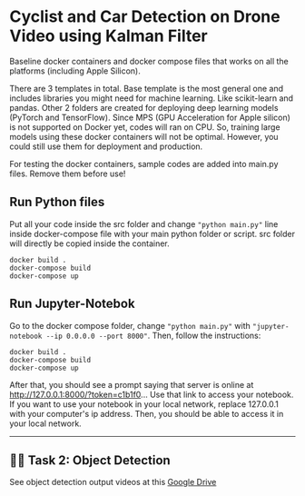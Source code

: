 # Cyclist and Car Detection on Drone Video using Kalman Filter

Baseline docker containers and docker compose files that works on all the platforms (including Apple Silicon).

There are 3 templates in total. Base template is the most general one and includes libraries you might need for machine learning. Like scikit-learn and pandas. Other 2 folders are created for deploying deep learning models (PyTorch and TensorFlow). Since MPS (GPU Acceleration for Apple silicon) is not supported on Docker yet, codes will ran on CPU. So, training large models using these docker containers will not be optimal. However, you could still use them for deployment and production.

For testing the docker containers, sample codes are added into main.py files. Remove them before use!

## Run Python files

Put all your code inside the src folder and change `"python main.py"` line inside docker-compose file with your main python folder or script. src folder will directly be copied inside the container.
```
docker build .
docker-compose build
docker-compose up
```
## Run Jupyter-Notebok

Go to the docker compose folder, change `"python main.py"` with `"jupyter-notebook --ip 0.0.0.0 --port 8000"`. Then, follow the instructions:
```
docker build .
docker-compose build
docker-compose up
```
After that, you should see a prompt saying that server is online at http://127.0.0.1:8000/?token=c1b1f0... Use that link to access your notebook. If you want to use your notebook in your local network, replace 127.0.0.1 with your computer's ip address. Then, you should be able to access it in your local network.

---
## 🚵‍♀️ Task 2: Object Detection
See object detection output videos at this [Google Drive](https://drive.google.com/drive/folders/1rpOvINEG87zVAyD-nCcOF6t6y0vgJ7T0?usp=sharing)
